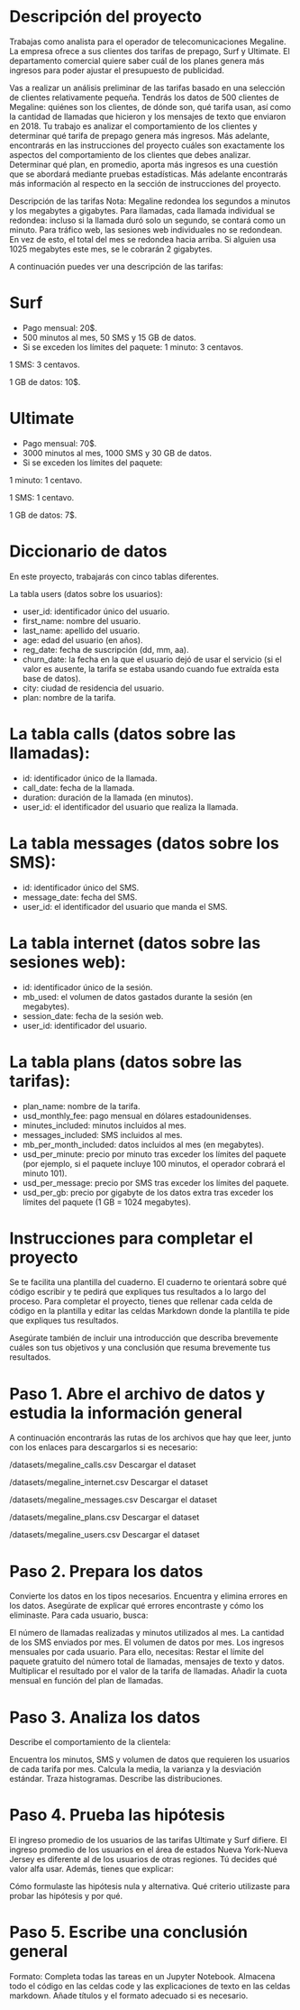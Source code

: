 # Descripción del proyecto
Trabajas como analista para el operador de telecomunicaciones Megaline. La empresa ofrece a sus clientes dos tarifas de prepago, Surf y Ultimate. El departamento comercial quiere saber cuál de los planes genera más ingresos para poder ajustar el presupuesto de publicidad.

Vas a realizar un análisis preliminar de las tarifas basado en una selección de clientes relativamente pequeña. Tendrás los datos de 500 clientes de Megaline: quiénes son los clientes, de dónde son, qué tarifa usan, así como la cantidad de llamadas que hicieron y los mensajes de texto que enviaron en 2018. Tu trabajo es analizar el comportamiento de los clientes y determinar qué tarifa de prepago genera más ingresos. Más adelante, encontrarás en las instrucciones del proyecto cuáles son exactamente los aspectos del comportamiento de los clientes que debes analizar. Determinar qué plan, en promedio, aporta más ingresos es una cuestión que se abordará mediante pruebas estadísticas. Más adelante encontrarás más información al respecto en la sección de instrucciones del proyecto.

Descripción de las tarifas
Nota: Megaline redondea los segundos a minutos y los megabytes a gigabytes. Para llamadas, cada llamada individual se redondea: incluso si la llamada duró solo un segundo, se contará como un minuto. Para tráfico web, las sesiones web individuales no se redondean. En vez de esto, el total del mes se redondea hacia arriba. Si alguien usa 1025 megabytes este mes, se le cobrarán 2 gigabytes.

A continuación puedes ver una descripción de las tarifas:

# Surf
* Pago mensual: 20$.
* 500 minutos al mes, 50 SMS y 15 GB de datos.
* Si se exceden los límites del paquete:
1 minuto: 3 centavos.
  
1 SMS: 3 centavos.

1 GB de datos: 10$.

# Ultimate
* Pago mensual: 70$.
* 3000 minutos al mes, 1000 SMS y 30 GB de datos.
* Si se exceden los límites del paquete:
  
1 minuto: 1 centavo.

1 SMS: 1 centavo.

1 GB de datos: 7$.

# Diccionario de datos

En este proyecto, trabajarás con cinco tablas diferentes.

La tabla users (datos sobre los usuarios):
 
* user_id: identificador único del usuario.
* first_name: nombre del usuario.
* last_name: apellido del usuario.
* age: edad del usuario (en años).
* reg_date: fecha de suscripción (dd, mm, aa).
* churn_date: la fecha en la que el usuario dejó de usar el servicio (si el valor es ausente, la tarifa se estaba usando cuando fue extraída esta base de datos).
* city: ciudad de residencia del usuario.
* plan: nombre de la tarifa.

# La tabla calls (datos sobre las llamadas):
 
* id: identificador único de la llamada.
* call_date: fecha de la llamada.
* duration: duración de la llamada (en minutos).
* user_id: el identificador del usuario que realiza la llamada.

# La tabla messages (datos sobre los SMS):
 
* id: identificador único del SMS.
* message_date: fecha del SMS.
* user_id: el identificador del usuario que manda el SMS.

# La tabla internet (datos sobre las sesiones web):
 
* id: identificador único de la sesión.
* mb_used: el volumen de datos gastados durante la sesión (en megabytes).
* session_date: fecha de la sesión web.
* user_id: identificador del usuario.

# La tabla plans (datos sobre las tarifas):
 
* plan_name: nombre de la tarifa.
* usd_monthly_fee: pago mensual en dólares estadounidenses.
* minutes_included: minutos incluidos al mes.
* messages_included: SMS incluidos al mes.
* mb_per_month_included: datos incluidos al mes (en megabytes).
* usd_per_minute: precio por minuto tras exceder los límites del paquete (por ejemplo, si el paquete incluye 100 minutos, el operador cobrará el minuto 101).
* usd_per_message: precio por SMS tras exceder los límites del paquete.
* usd_per_gb: precio por gigabyte de los datos extra tras exceder los límites del paquete (1 GB = 1024 megabytes).

# Instrucciones para completar el proyecto

Se te facilita una plantilla del cuaderno. El cuaderno te orientará sobre qué código escribir y te pedirá que expliques tus resultados a lo largo del proceso. Para completar el proyecto, tienes que rellenar cada celda de código en la plantilla y editar las celdas Markdown donde la plantilla te pide que expliques tus resultados.

Asegúrate también de incluir una introducción que describa brevemente cuáles son tus objetivos y una conclusión que resuma brevemente tus resultados.

# Paso 1. Abre el archivo de datos y estudia la información general

A continuación encontrarás las rutas de los archivos que hay que leer, junto con los enlaces para descargarlos si es necesario:

/datasets/megaline_calls.csv Descargar el dataset

/datasets/megaline_internet.csv Descargar el dataset

/datasets/megaline_messages.csv Descargar el dataset

/datasets/megaline_plans.csv Descargar el dataset

/datasets/megaline_users.csv Descargar el dataset

# Paso 2. Prepara los datos

Convierte los datos en los tipos necesarios.
Encuentra y elimina errores en los datos. Asegúrate de explicar qué errores encontraste y cómo los eliminaste.
Para cada usuario, busca:

El número de llamadas realizadas y minutos utilizados al mes.
La cantidad de los SMS enviados por mes.
El volumen de datos por mes.
Los ingresos mensuales por cada usuario. Para ello, necesitas:
Restar el límite del paquete gratuito del número total de llamadas, mensajes de texto y datos.
Multiplicar el resultado por el valor de la tarifa de llamadas.
Añadir la cuota mensual en función del plan de llamadas.

# Paso 3. Analiza los datos

Describe el comportamiento de la clientela:

Encuentra los minutos, SMS y volumen de datos que requieren los usuarios de cada tarifa por mes.
Calcula la media, la varianza y la desviación estándar.
Traza histogramas. Describe las distribuciones.

# Paso 4. Prueba las hipótesis

El ingreso promedio de los usuarios de las tarifas Ultimate y Surf difiere.
El ingreso promedio de los usuarios en el área de estados Nueva York-Nueva Jersey es diferente al de los usuarios de otras regiones.
Tú decides qué valor alfa usar. Además, tienes que explicar:

Cómo formulaste las hipótesis nula y alternativa.
Qué criterio utilizaste para probar las hipótesis y por qué.

# Paso 5. Escribe una conclusión general

Formato: Completa todas las tareas en un Jupyter Notebook. Almacena todo el código en las celdas code y las explicaciones de texto en las celdas markdown. Añade títulos y el formato adecuado si es necesario.
